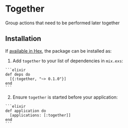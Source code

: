 # Together

Group actions that need to be performed later together

## Installation

If [available in Hex](https://hex.pm/docs/publish), the package can be installed as:

  1. Add `together` to your list of dependencies in `mix.exs`:

    ```elixir
    def deps do
      [{:together, "~> 0.1.0"}]
    end
    ```

  2. Ensure `together` is started before your application:

    ```elixir
    def application do
      [applications: [:together]]
    end
    ```

